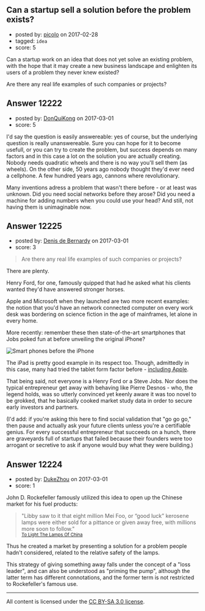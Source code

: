 ## Can a startup sell a solution before the problem exists?

- posted by: [picolo](https://stackexchange.com/users/5330039/picolo) on 2017-02-28
- tagged: `idea`
- score: 5

Can a startup work on an idea that does not yet solve an existing problem, with the hope that it may create a new business landscape and enlighten its users of a problem they never knew existed?

Are there any real life examples of such companies or projects?



## Answer 12222

- posted by: [DonQuiKong](https://stackexchange.com/users/9739821/donquikong) on 2017-03-01
- score: 5

I'd say the question is easily answereable: yes of course, but the underlying question is really unanswereable. Sure you can hope for it to become usefull, or you can try to create the problem, but success depends on many factors and in this case a lot on the solution you are actually creating. Nobody needs quadratic wheels and there is no way you'll sell them (as wheels). On the other side, 50 years ago nobody thought they'd ever need a cellphone. A few hundred years ago, cannons where revolutionary. 

Many inventions adress a problem that wasn't there before - or at least was unknown. Did you need social networks before they arose? Did you need a machine for adding numbers when you could use your head? And still, not having them is unimaginable now.


## Answer 12225

- posted by: [Denis de Bernardy](https://stackexchange.com/users/182468/denis-de-bernardy) on 2017-03-01
- score: 3

> Are there any real life examples of such companies or projects?

There are plenty.

Henry Ford, for one, famously quipped that had he asked what his clients wanted they'd have answered stronger horses.

Apple and Microsoft when they launched are two more recent examples: the notion that you'd have an network connected computer on every work desk was bordering on science fiction in the age of mainframes, let alone in every home.

More recently: remember these then state-of-the-art smartphones that Jobs poked fun at before unveiling the original iPhone?

![Smart phones before the iPhone](https://daringfireball.net/misc/2010/03/smartphones.jpg)

The iPad is pretty good example in its respect too. Though, admittedly in this case, many had tried the tablet form factor before - [including Apple](https://en.wikipedia.org/wiki/Apple_Newton).

That being said, not everyone is a Henry Ford or a Steve Jobs. Nor does the typical entrepreneur get away with behaving like Pierre Desnos - who, the legend holds, was so utterly convinced yet keenly aware it was too novel to be grokked, that he basically cooked market study data in order to secure early investors and partners.

(I'd add: if you're asking this here to find social validation that "go go go," then pause and actually ask your future clients unless you're a certifiable genius. For every successful entrepreneur that succeeds on a hunch, there are graveyards full of startups that failed because their founders were too arrogant or secretive to ask if anyone would buy what they were building.)


## Answer 12224

- posted by: [DukeZhou](https://stackexchange.com/users/4146639/dukezhou) on 2017-03-01
- score: 1

John D. Rockefeller famously utilized this idea to open up the Chinese market for his fuel products:

> "Libby saw to it that eight million Mei Foo, or “good luck” kerosene lamps were either sold for a pittance or given away free, with millions more soon to follow."<br><sub>[To Light The Lamps Of China](http://kevinbaker.info/to-light-the-lamps-of-china/)</sub>

Thus he created a market by presenting a solution for a problem people hadn't considered, related to the relative safety of the lamps.

This strategy of giving something away falls under the concept of a "loss leader", and can also be understood as "priming the pump", although the latter term has different connotations, and the former term is not restricted to Rockefeller's famous use.

  



---

All content is licensed under the [CC BY-SA 3.0 license](https://creativecommons.org/licenses/by-sa/3.0/).
